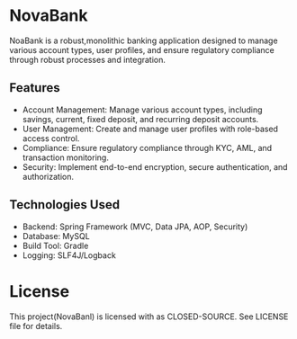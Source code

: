 # NovaBank

NoaBank is a robust,monolithic banking application designed to manage various account types, user profiles, and ensure regulatory compliance through robust processes and integration.

## Features

- Account Management: Manage various account types, including savings, current, fixed deposit, and recurring deposit accounts.
- User Management: Create and manage user profiles with role-based access control.
- Compliance: Ensure regulatory compliance through KYC, AML, and transaction monitoring.
- Security: Implement end-to-end encryption, secure authentication, and authorization.

## Technologies Used

- Backend: Spring Framework (MVC, Data JPA, AOP, Security)
- Database: MySQL
- Build Tool: Gradle
- Logging: SLF4J/Logback

# License

This project(NovaBanl) is licensed with as CLOSED-SOURCE. See LICENSE file for details.